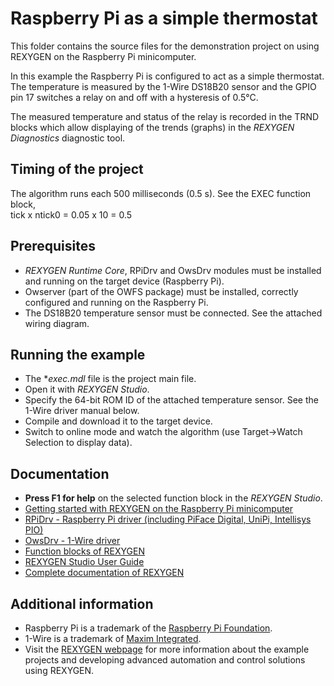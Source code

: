 ﻿Raspberry Pi as a simple thermostat 
===================================
 
This folder contains the source files for the demonstration project on using
REXYGEN on the Raspberry Pi minicomputer. 

In this example the Raspberry Pi is configured to act as a simple thermostat. 
The temperature is measured by the 1-Wire DS18B20 sensor and the GPIO pin 17 
switches a relay on and off with a hysteresis of 0.5°C.

The measured temperature and status of the relay is recorded in the TRND blocks
which allow displaying of the trends (graphs) in the *REXYGEN Diagnostics* diagnostic tool. 

## Timing of the project ##

The algorithm runs each 500 milliseconds (0.5 s). See the EXEC function block,  
tick x ntick0 = 0.05 x 10 = 0.5 

## Prerequisites ##
- *REXYGEN Runtime Core*, RPiDrv and OwsDrv modules must be installed and running on the target 
  device (Raspberry Pi).
- Owserver (part of the OWFS package) must be installed, correctly configured 
  and running on the Raspberry Pi.
- The DS18B20 temperature sensor must be connected. See the attached wiring 
  diagram.

## Running the example ##
- The **exec.mdl* file is the project main file.
- Open it with *REXYGEN Studio*.
- Specify the 64-bit ROM ID of the attached temperature sensor. See the 1-Wire 
  driver manual below.
- Compile and download it to the target device.
- Switch to online mode and watch the algorithm (use Target->Watch Selection 
  to display data).

## Documentation ##

- **Press F1 for help** on the selected function block in the *REXYGEN Studio*.
- [Getting started with REXYGEN on the Raspberry Pi minicomputer](https://www.rexygen.com/doc/PDF/ENGLISH/RexygenGettingStarted_RasPi_ENG.pdf)
- [RPiDrv - Raspberry Pi driver (including PiFace Digital, UniPi, Intellisys PIO)](https://www.rexygen.com/doc/PDF/ENGLISH/RPiDrv_ENG.pdf)
- [OwsDrv - 1-Wire driver](https://www.rexygen.com/doc/PDF/ENGLISH/OwsDrv_ENG.pdf)
- [Function blocks of REXYGEN](https://www.rexygen.com/doc/PDF/ENGLISH/BRef_ENG.pdf)
- [REXYGEN Studio User Guide](https://www.rexygen.com/doc/PDF/ENGLISH/RexygenStudio_ENG.pdf)
- [Complete documentation of REXYGEN](http://www.rexygen.com/documentation-and-support)

## Additional information ##

- Raspberry Pi is a trademark of the [Raspberry Pi Foundation](http://www.raspberrypi.org).
- 1-Wire is a trademark of [Maxim Integrated](http://www.maxim-ic.com).
- Visit the [REXYGEN webpage](http://www.rexygen.com) 
for more information about the example projects and developing advanced 
automation and control solutions using REXYGEN.



